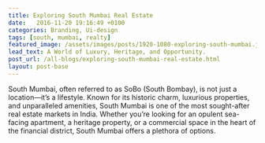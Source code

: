 ```yaml
---
title: Exploring South Mumbai Real Estate
date:   2016-11-20 19:16:49 +0100
categories: Branding, Ui-design
tags: [south, mumbai, realty]
featured_image: /assets/images/posts/1920-1080-exploring-south-mumbai.jpg
lead_text: A World of Luxury, Heritage, and Opportunity.
post_url: /all-blogs/exploring-south-mumbai-real-estate.html
layout: post-base
---
```



South Mumbai, often referred to as SoBo (South Bombay), is not just a location—it’s a lifestyle. Known for its historic charm, luxurious properties, and unparalleled amenities, South Mumbai is one of the most sought-after real estate markets in India. Whether you’re looking for an opulent sea-facing apartment, a heritage property, or a commercial space in the heart of the financial district, South Mumbai offers a plethora of options.